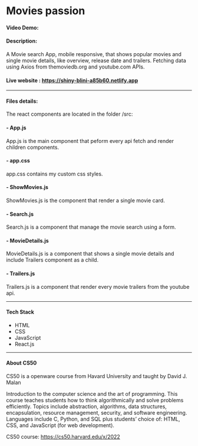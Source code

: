 # Movies passion

#### Video Demo:  <URL HERE>
#### Description:
A Movie search App, mobile responsive, that shows popular movies and single movie details, like overview, release date and trailers. 
Fetching data using Axios from themoviedb.org and youtube.com APIs.

#### Live website : https://shiny-blini-a85b60.netlify.app
-----

#### Files details:
The react components are located in the folder /src:
#### - App.js
App.js is the main component that peform every api fetch and render children components.

#### - app.css
app.css contains my custom css styles.

#### - ShowMovies.js
ShowMovies.js is the component that render a single movie card.

#### - Search.js
Search.js is a component that manage the movie search using a form.

#### - MovieDetails.js
MovieDetails.js is a component that shows a single movie details and include Trailers component as a child.

#### - Trailers.js
Trailers.js is a component that render every movie trailers from the youtube api.

-----
#### Tech Stack
- HTML
- CSS
- JavaScript
- React.js
-----

#### About CS50
CS50 is a openware course from Havard University and taught by David J. Malan

Introduction to the computer science and the art of programming. 
This course teaches students how to think algorithmically and solve problems efficiently. Topics include abstraction, algorithms, data structures, encapsulation, resource management, security, and software engineering. Languages include C, Python, and SQL plus students’ choice of: HTML, CSS, and JavaScript (for web development).

CS50 course: https://cs50.harvard.edu/x/2022

